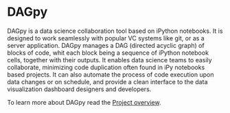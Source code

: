 # DAGpy

DAGpy is a data science collaboration tool based on iPython notebooks. It is designed to work seamlessly with popular VC systems like git, or as a server application. DAGpy manages a DAG (directed acyclic graph) of blocks of code, whit each block being a sequence of iPython notebook cells, together with their outputs. It enables data science teams to easily collaborate, minimizing code duplication often found in iPy notebooks based projects. It can also automate the process of code execution upon data changes or on schedule, and provide a clean interface to the data visualization dashboard designers and developers.

To learn more about DAGpy read the [Project overview](project_overview.md).
